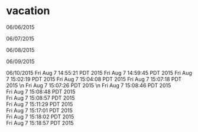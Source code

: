 # vacation
06/06/2015

06/07/2015

06/08/2015

06/09/2015

06/10/2015
Fri Aug 7 14:55:21 PDT 2015
Fri Aug 7 14:59:45 PDT 2015
Fri Aug 7 15:02:19 PDT 2015
Fri Aug 7 15:04:08 PDT 2015
Fri Aug 7 15:07:18 PDT 2015
\n
Fri Aug 7 15:07:26 PDT 2015
\n
Fri Aug  7 15:08:46 PDT 2015  
Fri Aug  7 15:08:48 PDT 2015  
Fri Aug  7 15:08:57 PDT 2015  
Fri Aug  7 15:11:29 PDT 2015  
Fri Aug  7 15:17:01 PDT 2015  
Fri Aug  7 15:18:02 PDT 2015  
Fri Aug  7 15:18:57 PDT 2015  
